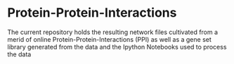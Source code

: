 # Protein-Protein-Interactions

The current repository holds the resulting network files cultivated from a merid of online Protein-Protein-Interactions (PPI) as well as a gene set library generated from the data and the Ipython Notebooks used to process the data
